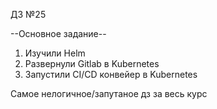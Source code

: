 ДЗ №25

--Основное задание--

1. Изучили Helm
2. Развернули Gitlab в Kubernetes
3. Запустили CI/CD конвейер в Kubernetes

Самое нелогичное/запутаное дз за весь курс
